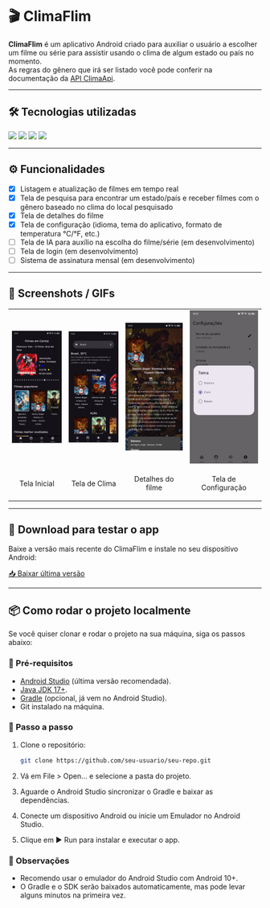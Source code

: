 # 🎬 ClimaFlim  

**ClimaFlim** é um aplicativo Android criado para auxiliar o usuário a escolher um filme ou série para assistir usando o clima de algum estado ou país no momento.  
As regras do gênero que irá ser listado você pode conferir na documentação da [API ClimaApi](https://github.com/wpmello/climafilm-api).  

---

## 🛠️ Tecnologias utilizadas
<p align="left">
  <img src="https://img.shields.io/badge/Java-17-blue?logo=java&logoColor=white" />
  <img src="https://img.shields.io/badge/Kotlin-1.9-purple?logo=kotlin&logoColor=white" />
  <img src="https://img.shields.io/badge/Android-Compose-brightgreen?logo=android&logoColor=white" />
  <img src="https://img.shields.io/badge/Gradle-8.0-black?logo=gradle&logoColor=white" />
</p> 

---

## ⚙️ Funcionalidades  

- [x] Listagem e atualização de filmes em tempo real  
- [x] Tela de pesquisa para encontrar um estado/país e receber filmes com o gênero baseado no clima do local pesquisado  
- [x] Tela de detalhes do filme  
- [x] Tela de configuração (idioma, tema do aplicativo, formato de temperatura °C/°F, etc.)  
- [ ] Tela de IA para auxílio na escolha do filme/série (em desenvolvimento)  
- [ ] Tela de login (em desenvolvimento)  
- [ ] Sistema de assinatura mensal (em desenvolvimento)  

---

## 📸 Screenshots / GIFs  

<table>
  <tr>
    <td><img src="tela-inicial.jpeg" width="250"/></td>
    <td><img src="tela-clima.jpeg" width="250"/></td>
    <td><img src="detalhe-filme.jpeg" width="250"/></td>
    <td><img src="tela-configuração.jpeg" width="250"/></td>
  </tr>
  <tr>
    <td><p align="center">Tela Inicial</p></td>
    <td><p align="center">Tela de Clima</p></td>
    <td><p align="center">Detalhes do filme</p></td>
    <td><p align="center">Tela de Configuração</p></td>
  </tr>
</table>

---

## 📲 Download para testar o app
Baixe a versão mais recente do ClimaFlim e instale no seu dispositivo Android:

[📥 Baixar última versão](https://github.com/wpmello/climafilm-app/releases/tag/v1.0.0)

---

## 📦 Como rodar o projeto localmente

Se você quiser clonar e rodar o projeto na sua máquina, siga os passos abaixo:

### 🔹 Pré-requisitos
- [Android Studio](https://developer.android.com/studio) (última versão recomendada).
- [Java JDK 17+](https://adoptium.net/).
- [Gradle](https://gradle.org/install/) (opcional, já vem no Android Studio).
- Git instalado na máquina.

### 🔹 Passo a passo

1. Clone o repositório:
   ```bash
   git clone https://github.com/seu-usuario/seu-repo.git
   
2. Vá em File > Open... e selecione a pasta do projeto.

3. Aguarde o Android Studio sincronizar o Gradle e baixar as dependências.

4. Conecte um dispositivo Android ou inicie um Emulador no Android Studio.

5. Clique em ▶️ Run para instalar e executar o app.

### 🔹 Observações

- Recomendo usar o emulador do Android Studio com Android 10+.
- O Gradle e o SDK serão baixados automaticamente, mas pode levar alguns minutos na primeira vez.
